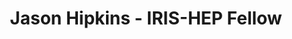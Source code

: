 ---
layout: fellow
pagetype: fellow
permalink: /fellows/tutrie.html
fellow-name: Jason Hipkins
title: Jason Hipkins - IRIS-HEP Fellow
active: false
dates:
  start: 2021-06-14
  end: 2021-09-03
photo: /assets/images/team/fellows-2021/jason-hipkins.jpg
institution: University of Maryland - College Park
e-mail: hipkinsj@terpmail.umd.edu
project_title: "Advancing an\_active learning algorithm for more efficient generation\
  \ of Monte Carlo for exclusion plots"
focus-area: as
project_goal: "Current methods for computing excursion sets of black-box functions\
  \ (equivalently finding iso-hypersurfaces of n-dimensional scalar multivariate functions)\
  \ are embarrassingly parallel and computationally expensive. An active learning\
  \ algorithm appropriately named \u2018excursion\u2019 has reduced the compute resources\
  \ necessary to find excursion sets so that researchers can quickly classify BSM\
  \ theories. Using a Bayesian optimization procedure it can compute excursion sets\
  \ in record times. Our goal is to scale this method so that it still works efficiently\
  \ in higher dimensions. It will be extremely helpful in the search for new physics.\n"
mentors:
- Lukas Heinrich (CERN)
- Kyle Cranmer (New York University)
- Irina Espejo Morales (New York University)
proposal: /assets/pdf/fellows-2021/Fellow-jason-hipkins-Proposal.pdf
presentations:
- title: Active Learning for Excursion Set Estimation
  date: 2021-09-29
  url: https://indico.cern.ch/event/1071410/contributions/4505140/attachments/2319347/3949035/IRIS-HEP%20Jason%20Hipkins%20Presentation.pdf
  meeting: IRIS-HEP Topical Meetings
  meetingurl: https://indico.cern.ch/event/1071410/
  recordingurl: https://youtu.be/oZgESG2t1gU
  focus-area: as
current_status: ''
github-username: tutrie
linkedin-profile: https://www.linkedin.com/in/jason-hipkins/
challenge-area:
---